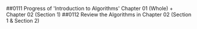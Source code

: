 ##0111 Progress of 'Introduction to Algorithms'
Chapter 01 (Whole) + Chapter 02 (Section 1)
##0112
Review the Algorithms in Chapter 02 (Section 1 & Section 2)